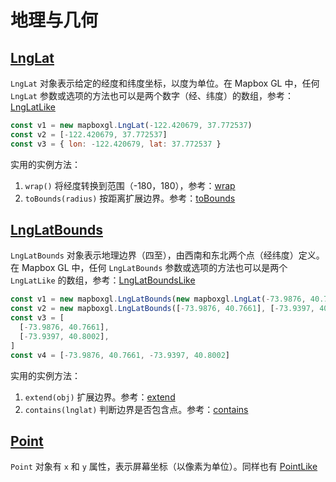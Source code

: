 # 地理与几何

## [LngLat](https://docs.mapbox.com/mapbox-gl-js/api/geography/#lnglat)

`LngLat` 对象表示给定的经度和纬度坐标，以度为单位。在 Mapbox GL 中，任何 `LngLat` 参数或选项的方法也可以是两个数字（经、纬度）的数组，参考：[LngLatLike](https://docs.mapbox.com/mapbox-gl-js/api/geography/#lnglatlike)

```js
const v1 = new mapboxgl.LngLat(-122.420679, 37.772537)
const v2 = [-122.420679, 37.772537]
const v3 = { lon: -122.420679, lat: 37.772537 }
```

实用的实例方法：

1. `wrap()` 将经度转换到范围（-180，180），参考：[wrap](https://docs.mapbox.com/mapbox-gl-js/api/geography/#lnglat#wrap)
2. `toBounds(radius)` 按距离扩展边界。参考：[toBounds](https://docs.mapbox.com/mapbox-gl-js/api/geography/#lnglat#tobounds)

## [LngLatBounds](https://docs.mapbox.com/mapbox-gl-js/api/geography/#lnglatbounds)

`LngLatBounds` 对象表示地理边界（四至），由西南和东北两个点（经纬度）定义。在 Mapbox GL 中，任何 `LngLatBounds` 参数或选项的方法也可以是两个 `LngLatLike` 的数组，参考：[LngLatBoundsLike](https://docs.mapbox.com/mapbox-gl-js/api/geography/#lnglatboundslike)

```js
const v1 = new mapboxgl.LngLatBounds(new mapboxgl.LngLat(-73.9876, 40.7661), new mapboxgl.LngLat(-73.9397, 40.8002))
const v2 = new mapboxgl.LngLatBounds([-73.9876, 40.7661], [-73.9397, 40.8002])
const v3 = [
  [-73.9876, 40.7661],
  [-73.9397, 40.8002],
]
const v4 = [-73.9876, 40.7661, -73.9397, 40.8002]
```

实用的实例方法：

1. `extend(obj)` 扩展边界。参考：[extend](https://docs.mapbox.com/mapbox-gl-js/api/geography/#lnglatbounds#extend)
2. `contains(lnglat)` 判断边界是否包含点。参考：[contains](https://docs.mapbox.com/mapbox-gl-js/api/geography/#lnglatbounds#contains)

## [Point](https://docs.mapbox.com/mapbox-gl-js/api/geography/#point)

`Point` 对象有 `x` 和 `y` 属性，表示屏幕坐标（以像素为单位）。同样也有 [PointLike](https://docs.mapbox.com/mapbox-gl-js/api/geography/#pointlike)
